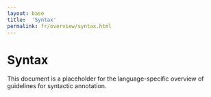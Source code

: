 ```yaml
---
layout: base
title:  'Syntax'
permalink: fr/overview/syntax.html
---
```


# Syntax

This document is a placeholder for the language-specific overview of
guidelines for syntactic annotation.
